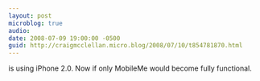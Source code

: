 ```yaml
---
layout: post
microblog: true
audio: 
date: 2008-07-09 19:00:00 -0500
guid: http://craigmcclellan.micro.blog/2008/07/10/t854781870.html
---
```

is using iPhone 2.0. Now if only MobileMe would become fully functional.
